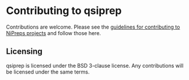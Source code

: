 # Contributing to qsiprep

Contributions are welcome. Please see the [guidelines for contributing to NiPreps projects](https://www.nipreps.org/community/CONTRIBUTING/) and follow those here.

## Licensing

qsiprep is licensed under the BSD 3-clause license. Any contributions will be licensed under the same terms.
